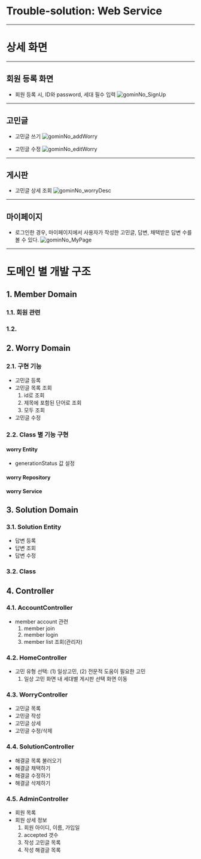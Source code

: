 # Trouble-solution: Web Service
___

# 상세 화면
___
## 회원 등록 화면
* 회원 등록 시, ID와 password, 세대 필수 입력
  ![gominNo_SignUp](https://user-images.githubusercontent.com/50542537/144974621-2b3e6ca2-461c-4feb-8711-2d90df68fcf2.png)
___
## 고민글
* 고민글 쓰기
  ![gominNo_addWorry](https://user-images.githubusercontent.com/50542537/144622360-fe94c97c-0b6c-4aa6-9ed4-3cf896229720.png)

* 고민글 수정
  ![gominNo_editWorry](https://user-images.githubusercontent.com/50542537/144868050-5b02a03a-2833-444e-9ff6-70c23b4f9282.png)
___
## 게시판
* 고민글 상세 조회
  ![gominNo_worryDesc](https://user-images.githubusercontent.com/50542537/144622372-c820677f-fee7-434b-8393-699aeafd6347.png)
___
## 마이페이지
* 로그인한 경우, 마이페이지에서 사용자가 작성한 고민글, 답변, 채택받은 답변 수를 볼 수 있다.
  ![gominNo_MyPage](https://user-images.githubusercontent.com/50542537/144622363-5783f432-cf86-4a5d-b444-da4a7a59a890.png)

___
# 도메인 별 개발 구조
## 1. Member Domain
### 1.1. 회원 관련
### 1.2. 

## 2. Worry Domain
### 2.1. 구현 기능
* 고민글 등록
* 고민글 목록 조회
  1. id로 조회
  2. 제목에 포함된 단어로 조회
  3. 모두 조회
* 고민글 수정

### 2.2. Class 별 기능 구현
#### worry Entity
* generationStatus 값 설정
#### worry Repository
#### worry Service

## 3. Solution Domain
### 3.1. Solution Entity
* 답변 등록
* 답변 조회
* 답변 수정
### 3.2. Class

## 4. Controller
### 4.1. AccountController
* member account 관련
  1. member join
  2. member login
  3. member list 조회(관리자)
### 4.2. HomeController
* 고민 유형 선택: (1) 일상고민, (2) 전문적 도움이 필요한 고민
  1. 일상 고민 화면 내 세대별 게시판 선택 화면 이동
### 4.3. WorryController
* 고민글 목록 
* 고민글 작성
* 고민글 상세
* 고민글 수정/삭제
### 4.4. SolutionController
* 해결글 목록 불러오기
* 해결글 채택하기
* 해결글 수정하기
* 해결글 삭제하기
### 4.5. AdminController
* 회원 목록
* 회원 상세 정보
  1. 회원 아이디, 이름, 가입일
  2. accepted 갯수
  3. 작성 고민글 목록
  4. 작성 해결글 목록






